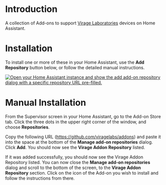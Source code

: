 # Introduction

A collection of Add-ons to support [Virage Laboratories](https://www.viragelabs.com) devices on Home Assistant.

# Installation

To install one or more of these in your Home Assistant, use the **Add Repository** button below, or follow the detailed manual instructions.

[![Open your Home Assistant instance and show the add add-on repository dialog with a specific repository URL pre-filled.](https://my.home-assistant.io/badges/supervisor_add_addon_repository.svg)](https://my.home-assistant.io/redirect/supervisor_add_addon_repository/?repository_url=https%3A%2F%2Fgithub.com%2Fviragelabs%2Faddons)

# Manual Installation

From the Supervisor screen in your Home Assistant, go to the Add-on Store tab.  Click the three dots in the upper right corner of the window, and choose **Repositories**.

Copy the following URL (https://github.com/viragelabs/addons) and paste it into the space at the bottom of the **Manage add-on repositories** dialog.  Click **Add**.  You should now see the **Virage Addon Repository** listed.

If it was added successfully, you should now see the Virage Addon Repository listed.  You can now close the **Manage add-on repositories** dialog and scroll to the bottom of the screen, to the **Virage Addon Repository** section.  Click on the icon of the Add-on you wish to install and follow the instructions from there.
